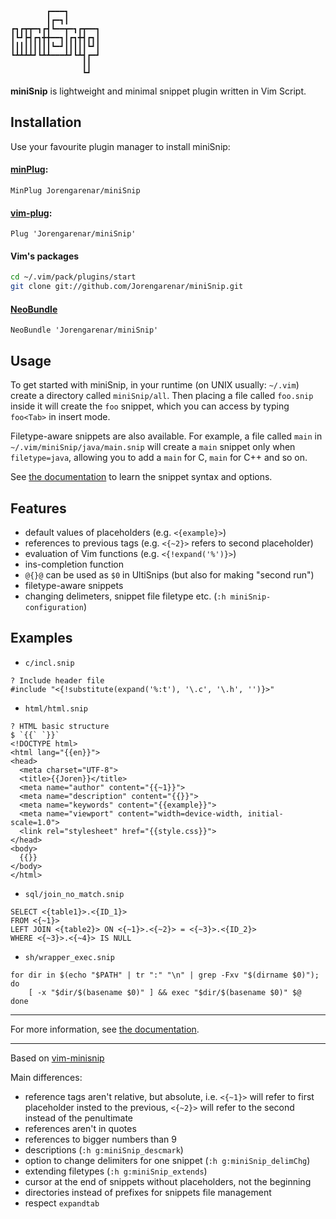 ```
        ┏━━━┓
        ┃┏━┓┃
┏┓┏┳┳━┓┏┫┗━━┳━┓┏┳━━┓
┃┗┛┣┫┏┓╋╋━━┓┃┏┓╋┫┏┓┃
┃┃┃┃┃┃┃┃┃┗━┛┃┃┃┃┃┗┛┃
┗┻┻┻┻┛┗┻┻━━━┻┛┗┻┫┏━┛
                ┃┃
                ┗┛
```

**miniSnip** is lightweight and minimal snippet plugin written in Vim Script.

## Installation

Use your favourite plugin manager to install miniSnip:

#### [minPlug](https://github.com/Jorengarenar/minPlug):
```vim
MinPlug Jorengarenar/miniSnip
```

#### [vim-plug](https://github.com/junegunn/vim-plug):
```vim
Plug 'Jorengarenar/miniSnip'
```

#### Vim's packages
```bash
cd ~/.vim/pack/plugins/start
git clone git://github.com/Jorengarenar/miniSnip.git
```

#### [NeoBundle](https://github.com/Shougo/neobundle.vim)
```vim
NeoBundle 'Jorengarenar/miniSnip'
```

## Usage

To get started with miniSnip, in your runtime (on UNIX usually: `~/.vim`)
create a directory called `miniSnip/all`. Then placing a file called `foo.snip`
inside it will create the `foo` snippet, which you can access by typing
`foo<Tab>` in insert mode.

Filetype-aware snippets are also available. For example, a file called
`main` in `~/.vim/miniSnip/java/main.snip` will create a `main` snippet only when
`filetype=java`, allowing you to add a `main` for C, `main` for C++ and so on.

See [the documentation](doc/miniSnip.txt) to learn the snippet syntax and options.

## Features

  * default values of placeholders (e.g. `<{example}>`)
  * references to previous tags (e.g. `<{~2}>` refers to second placeholder)
  * evaluation of Vim functions (e.g. `<{!expand('%')}>`)
  * ins-completion function
  * `@{}@` can be used as `$0` in UltiSnips (but also for making "second run")
  * filetype-aware snippets
  * changing delimeters, snippet file filetype etc. (`:h miniSnip-configuration`)

## Examples

* `c/incl.snip`
```
? Include header file
#include "<{!substitute(expand('%:t'), '\.c', '\.h', '')}>"
```

* `html/html.snip`
```
? HTML basic structure
$ `{{` `}}`
<!DOCTYPE html>
<html lang="{{en}}">
<head>
  <meta charset="UTF-8">
  <title>{{Joren}}</title>
  <meta name="author" content="{{~1}}">
  <meta name="description" content="{{}}">
  <meta name="keywords" content="{{example}}">
  <meta name="viewport" content="width=device-width, initial-scale=1.0">
  <link rel="stylesheet" href="{{style.css}}">
</head>
<body>
  {{}}
</body>
</html>
```

* `sql/join_no_match.snip`
```
SELECT <{table1}>.<{ID_1}>
FROM <{~1}>
LEFT JOIN <{table2}> ON <{~1}>.<{~2}> = <{~3}>.<{ID_2}>
WHERE <{~3}>.<{~4}> IS NULL
```

* `sh/wrapper_exec.snip`
```
for dir in $(echo "$PATH" | tr ":" "\n" | grep -Fxv "$(dirname $0)"); do
    [ -x "$dir/$(basename $0)" ] && exec "$dir/$(basename $0)" $@
done
```
---

For more information, see [the documentation](doc/miniSnip.txt).

---

Based on [vim-minisnip](https://github.com/joereynolds/vim-minisnip)

Main differences:
  * reference tags aren't relative, but absolute, i.e. `<{~1}>` will refer to
    first placeholder insted to the previous, `<{~2}>` will refer to the second
    instead of the penultimate
  * references aren't in quotes
  * references to bigger numbers than 9
  * descriptions (`:h g:miniSnip_descmark`)
  * option to change delimiters for one snippet (`:h g:miniSnip_delimChg`)
  * extending filetypes (`:h g:miniSnip_extends`)
  * cursor at the end of snippets without placeholders, not the beginning
  * directories instead of prefixes for snippets file management
  * respect `expandtab`
